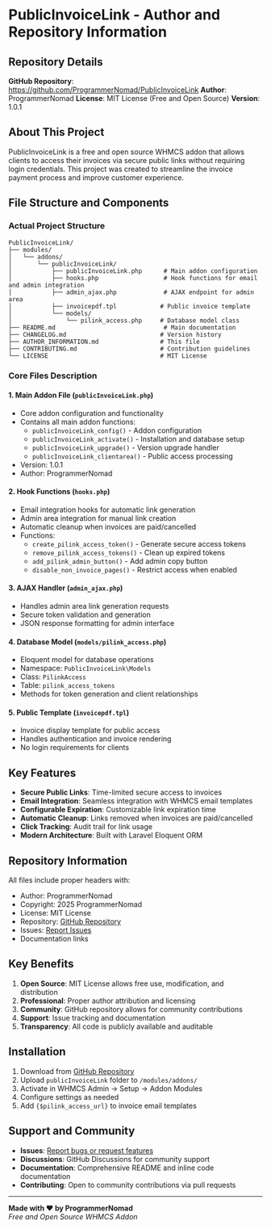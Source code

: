 # PublicInvoiceLink - Author and Repository Information

## Repository Details

**GitHub Repository**: https://github.com/ProgrammerNomad/PublicInvoiceLink
**Author**: ProgrammerNomad
**License**: MIT License (Free and Open Source)
**Version**: 1.0.1

## About This Project

PublicInvoiceLink is a free and open source WHMCS addon that allows clients to access their invoices via secure public links without requiring login credentials. This project was created to streamline the invoice payment process and improve customer experience.

## File Structure and Components

### Actual Project Structure

```text
PublicInvoiceLink/
├── modules/
│   └── addons/
│       └── publicInvoiceLink/
│           ├── publicInvoiceLink.php      # Main addon configuration
│           ├── hooks.php                  # Hook functions for email and admin integration
│           ├── admin_ajax.php             # AJAX endpoint for admin area
│           ├── invoicepdf.tpl            # Public invoice template
│           └── models/
│               └── pilink_access.php     # Database model class
├── README.md                              # Main documentation
├── CHANGELOG.md                          # Version history
├── AUTHOR_INFORMATION.md                 # This file
├── CONTRIBUTING.md                       # Contribution guidelines
└── LICENSE                               # MIT License
```

### Core Files Description

#### 1. Main Addon File (`publicInvoiceLink.php`)

- Core addon configuration and functionality
- Contains all main addon functions:
  - `publicInvoiceLink_config()` - Addon configuration
  - `publicInvoiceLink_activate()` - Installation and database setup
  - `publicInvoiceLink_upgrade()` - Version upgrade handler
  - `publicInvoiceLink_clientarea()` - Public access processing
- Version: 1.0.1
- Author: ProgrammerNomad

#### 2. Hook Functions (`hooks.php`)

- Email integration hooks for automatic link generation
- Admin area integration for manual link creation
- Automatic cleanup when invoices are paid/cancelled
- Functions:
  - `create_pilink_access_token()` - Generate secure access tokens
  - `remove_pilink_access_tokens()` - Clean up expired tokens
  - `add_pilink_admin_button()` - Add admin copy button
  - `disable_non_invoice_pages()` - Restrict access when enabled

#### 3. AJAX Handler (`admin_ajax.php`)

- Handles admin area link generation requests
- Secure token validation and generation
- JSON response formatting for admin interface

#### 4. Database Model (`models/pilink_access.php`)

- Eloquent model for database operations
- Namespace: `PublicInvoiceLink\Models`
- Class: `PilinkAccess`
- Table: `pilink_access_tokens`
- Methods for token generation and client relationships

#### 5. Public Template (`invoicepdf.tpl`)

- Invoice display template for public access
- Handles authentication and invoice rendering
- No login requirements for clients

## Key Features

- **Secure Public Links**: Time-limited secure access to invoices
- **Email Integration**: Seamless integration with WHMCS email templates
- **Configurable Expiration**: Customizable link expiration time
- **Automatic Cleanup**: Links removed when invoices are paid/cancelled
- **Click Tracking**: Audit trail for link usage
- **Modern Architecture**: Built with Laravel Eloquent ORM

## Repository Information

All files include proper headers with:

- Author: ProgrammerNomad
- Copyright: 2025 ProgrammerNomad
- License: MIT License
- Repository: [GitHub Repository](https://github.com/ProgrammerNomad/PublicInvoiceLink)
- Issues: [Report Issues](https://github.com/ProgrammerNomad/PublicInvoiceLink/issues)
- Documentation links

## Key Benefits

1. **Open Source**: MIT License allows free use, modification, and distribution
2. **Professional**: Proper author attribution and licensing
3. **Community**: GitHub repository allows for community contributions
4. **Support**: Issue tracking and documentation
5. **Transparency**: All code is publicly available and auditable

## Installation

1. Download from [GitHub Repository](https://github.com/ProgrammerNomad/PublicInvoiceLink)
2. Upload `publicInvoiceLink` folder to `/modules/addons/`
3. Activate in WHMCS Admin → Setup → Addon Modules
4. Configure settings as needed
5. Add `{$pilink_access_url}` to invoice email templates

## Support and Community

- **Issues**: [Report bugs or request features](https://github.com/ProgrammerNomad/PublicInvoiceLink/issues)
- **Discussions**: GitHub Discussions for community support
- **Documentation**: Comprehensive README and inline code documentation
- **Contributing**: Open to community contributions via pull requests

---

**Made with ❤️ by ProgrammerNomad**  
*Free and Open Source WHMCS Addon*

